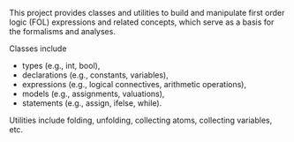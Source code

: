 This project provides classes and utilities to build and manipulate first order logic (FOL) expressions and related concepts, which serve as a basis for the formalisms and analyses.

Classes include
* types (e.g., int, bool),
* declarations (e.g., constants, variables),
* expressions (e.g., logical connectives, arithmetic operations),
* models (e.g., assignments, valuations),
* statements (e.g., assign, ifelse, while).

Utilities include folding, unfolding, collecting atoms, collecting variables, etc.
